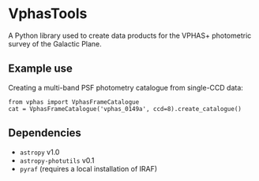 VphasTools
==========
A Python library used to create data products for the VPHAS+ photometric
survey of the Galactic Plane.

Example use
-----------
Creating a multi-band PSF photometry catalogue from single-CCD data:

```
from vphas import VphasFrameCatalogue
cat = VphasFrameCatalogue('vphas_0149a', ccd=8).create_catalogue()
```

Dependencies
------------
* `astropy` v1.0
* `astropy-photutils` v0.1
* `pyraf` (requires a local installation of IRAF)
